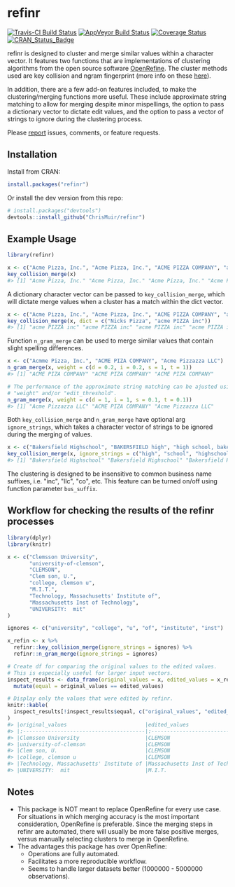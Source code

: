 refinr
======

[![Travis-CI Build Status](https://travis-ci.org/ChrisMuir/refinr.svg?branch=master)](https://travis-ci.org/ChrisMuir/refinr)
[![AppVeyor Build Status](https://ci.appveyor.com/api/projects/status/github/ChrisMuir/refinr?branch=master&svg=true)](https://ci.appveyor.com/project/ChrisMuir/refinr)
[![Coverage Status](https://img.shields.io/codecov/c/github/ChrisMuir/refinr/master.svg)](https://codecov.io/gh/ChrisMuir/refinr)
[![CRAN_Status_Badge](https://www.r-pkg.org/badges/version/refinr)](https://cran.r-project.org/package=refinr)


refinr is designed to cluster and merge similar values within a character vector. It features two functions that are implementations of clustering algorithms from the open source software [OpenRefine](http://openrefine.org/). The cluster methods used are key collision and ngram fingerprint (more info on these [here](https://github.com/OpenRefine/OpenRefine/wiki/Clustering-In-Depth)).

In addition, there are a few add-on features included, to make the clustering/merging functions more useful. These include approximate string matching to allow for merging despite minor mispellings, the option to pass a dictionary vector to dictate edit values, and the option to pass a vector of strings to ignore during the clustering process.

Please [report](https://github.com/ChrisMuir/refinr/issues) issues, comments, or feature requests.

Installation
------------

Install from CRAN:

``` r
install.packages("refinr")
```

Or install the dev version from this repo:

``` r
# install.packages("devtools")
devtools::install_github("ChrisMuir/refinr")
```

Example Usage
-------------
```r
library(refinr)
```

```r
x <- c("Acme Pizza, Inc.", "Acme Pizza, Inc.", "ACME PIZZA COMPANY", "acme pizza LLC")
key_collision_merge(x)
#> [1] "Acme Pizza, Inc." "Acme Pizza, Inc." "Acme Pizza, Inc." "Acme Pizza, Inc."
```

A dictionary character vector can be passed to `key_collision_merge`, which will dictate merge values when a cluster has a match within the dict vector.
```r
x <- c("Acme Pizza, Inc.", "Acme Pizza, Inc.", "ACME PIZZA COMPANY", "acme pizza LLC")
key_collision_merge(x, dict = c("Nicks Pizza", "acme PIZZA inc"))
#> [1] "acme PIZZA inc" "acme PIZZA inc" "acme PIZZA inc" "acme PIZZA inc"
```

Function `n_gram_merge` can be used to merge similar values that contain slight spelling differences.
```r
x <- c("Acmme Pizza, Inc.", "ACME PIZA COMPANY", "Acme Pizzazza LLC")
n_gram_merge(x, weight = c(d = 0.2, i = 0.2, s = 1, t = 1))
#> [1] "ACME PIZA COMPANY" "ACME PIZA COMPANY" "ACME PIZA COMPANY"

# The performance of the approximate string matching can be ajusted using parameters 
# "weight" and/or "edit_threshold".
n_gram_merge(x, weight = c(d = 1, i = 1, s = 0.1, t = 0.1))
#> [1] "Acme Pizzazza LLC" "ACME PIZA COMPANY" "Acme Pizzazza LLC"
```

Both `key_collision_merge` and `n_gram_merge` have optional arg `ignore_strings`, which takes a character vector of strings to be ignored during the merging of values.
```r
x <- c("Bakersfield Highschool", "BAKERSFIELD high", "high school, bakersfield")
key_collision_merge(x, ignore_strings = c("high", "school", "highschool"))
#> [1] "Bakersfield Highschool" "Bakersfield Highschool" "Bakersfield Highschool"
```

The clustering is designed to be insensitive to common business name suffixes, i.e. "inc", "llc", "co", etc. This feature can be turned on/off using function parameter `bus_suffix`.

Workflow for checking the results of the refinr processes
---------------------------------------------------------

```r
library(dplyr)
library(knitr)

x <- c("Clemsson University", 
       "university-of-clemson", 
       "CLEMSON", 
       "Clem son, U.", 
       "college, clemson u", 
       "M.I.T.", 
       "Technology, Massachusetts' Institute of", 
       "Massachusetts Inst of Technology", 
       "UNIVERSITY:  mit"
)

ignores <- c("university", "college", "u", "of", "institute", "inst")

x_refin <- x %>% 
  refinr::key_collision_merge(ignore_strings = ignores) %>% 
  refinr::n_gram_merge(ignore_strings = ignores)

# Create df for comparing the original values to the edited values.
# This is especially useful for larger input vectors.
inspect_results <- data_frame(original_values = x, edited_values = x_refin) %>% 
  mutate(equal = original_values == edited_values)

# Display only the values that were edited by refinr.
knitr::kable(
  inspect_results[!inspect_results$equal, c("original_values", "edited_values")]
)
#> |original_values                         |edited_values                    |
#> |:---------------------------------------|:--------------------------------|
#> |Clemsson University                     |CLEMSON                          |
#> |university-of-clemson                   |CLEMSON                          |
#> |Clem son, U.                            |CLEMSON                          |
#> |college, clemson u                      |CLEMSON                          |
#> |Technology, Massachusetts' Institute of |Massachusetts Inst of Technology |
#> |UNIVERSITY:  mit                        |M.I.T.                           |
```

Notes
-----

- This package is NOT meant to replace OpenRefine for every use case. For situations in which merging accuracy is the most important consideration, OpenRefine is preferable. Since the merging steps in refinr are automated, there will usually be more false positive merges, versus manually selecting clusters to merge in OpenRefine.
- The advantages this package has over OpenRefine: 
  * Operations are fully automated.
  * Facilitates a more reproducible workflow.
  * Seems to handle larger datasets better (1000000 - 5000000 observations).
